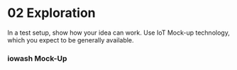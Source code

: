 # 02 Exploration
In a test setup, show how your idea can work. Use IoT Mock-up technology, which you expect to be generally available.

### iowash Mock-Up
